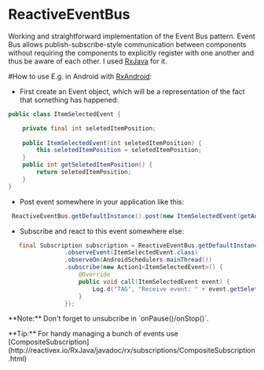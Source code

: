 # ReactiveEventBus

Working and straightforward implementation of the Event Bus pattern. Event Bus allows publish-subscribe-style communication between components without requiring the components to explicitly register with one another and thus be aware of each other. 
I used [RxJava](https://github.com/ReactiveX/RxJava) for it.


#How to use
E.g. in Android with [RxAndroid](https://github.com/ReactiveX/RxAndroid):
* First create an Event object, which will be a representation of the fact that something has happened:

```java
public class ItemSelectedEvent {

    private final int seletedItemPosition;
    
    public ItemSelectedEvent(int seletedItemPosition) {
        this.seletedItemPosition = seletedItemPosition;
    }
    public int getSeletedItemPosition() {
        return seletedItemPosition;
    }
}
```
* Post event somewhere in your application like this:
```java
 ReactiveEventBus.getDefaultInstance().post(new ItemSelectedEvent(getAdapterPosition()));
 ```
* Subscribe and react to this event somewhere else:
```java
   final Subscription subscription = ReactiveEventBus.getDefaultInstance()
                .observeEvent(ItemSelectedEvent.class)
                .observeOn(AndroidSchedulers.mainThread())
                .subscribe(new Action1<ItemSelectedEvent>() {
                    @Override
                    public void call(ItemSelectedEvent event) {
                        Log.d("TAG", "Receive event: " + event.getSeletedItemPosition());
                    }
                });
```
   
              
<p>**Note:** Don't forget to unsubcribe in `onPause()/onStop()`. 
<p>**Tip:** For handy managing a bunch of events use [CompositeSubscription](http://reactivex.io/RxJava/javadoc/rx/subscriptions/CompositeSubscription.html)
